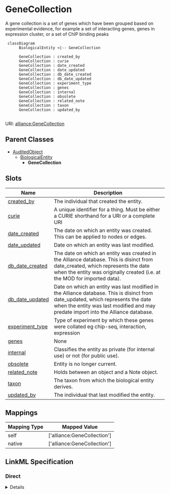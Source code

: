 # GeneCollection

A gene collection is a set of genes which have been grouped based on experimental evidence, for example a set of interacting genes, genes in expression cluster, or a set of ChIP binding peaks


```mermaid
 classDiagram
      BiologicalEntity <|-- GeneCollection
      
      GeneCollection : created_by
      GeneCollection : curie
      GeneCollection : date_created
      GeneCollection : date_updated
      GeneCollection : db_date_created
      GeneCollection : db_date_updated
      GeneCollection : experiment_type
      GeneCollection : genes
      GeneCollection : internal
      GeneCollection : obsolete
      GeneCollection : related_note
      GeneCollection : taxon
      GeneCollection : updated_by
      

```



URI: [alliance:GeneCollection](http://alliancegenome.org/GeneCollection)


## Parent Classes

* [AuditedObject](AuditedObject.md)
    * [BiologicalEntity](BiologicalEntity.md)
        * **GeneCollection**




<!-- no inheritance hierarchy -->


## Slots

| Name | Description  |
| ---  | ---  |
| [created_by](created_by.md) | The individual that created the entity. |
| [curie](curie.md) | A unique identifier for a thing. Must be either a CURIE shorthand for a URI or a complete URI |
| [date_created](date_created.md) | The date on which an entity was created. This can be applied to nodes or edges. |
| [date_updated](date_updated.md) | Date on which an entity was last modified. |
| [db_date_created](db_date_created.md) | The date on which an entity was created in the Alliance database.  This is disinct from date_created, which represents the date when the entity was originally created (i.e. at the MOD for imported data). |
| [db_date_updated](db_date_updated.md) | Date on which an entity was last modified in the Alliance database.  This is disinct from date_updated, which represents the date when the entity was last modified and may predate import into the Alliance database. |
| [experiment_type](experiment_type.md) | Type of experiment by which these genes were collated eg chip-seq, interaction, expression |
| [genes](genes.md) | None |
| [internal](internal.md) | Classifies the entity as private (for internal use) or not (for public use). |
| [obsolete](obsolete.md) | Entity is no longer current. |
| [related_note](related_note.md) | Holds between an object and a Note object. |
| [taxon](taxon.md) | The taxon from which the biological entity derives. |
| [updated_by](updated_by.md) | The individual that last modified the entity. |


## Mappings

| Mapping Type | Mapped Value |
| ---  | ---  |
| self | ['alliance:GeneCollection'] |
| native | ['alliance:GeneCollection'] |




## LinkML Specification

<!-- TODO: investigate https://stackoverflow.com/questions/37606292/how-to-create-tabbed-code-blocks-in-mkdocs-or-sphinx -->

### Direct

<details>
```yaml
name: GeneCollection
description: A gene collection is a set of genes which have been grouped based on
  experimental evidence, for example a set of interacting genes, genes in expression
  cluster, or a set of ChIP binding peaks
from_schema: https://github.com/alliance-genome/agr_curation_schema/biologicalEntitySet.yaml
is_a: BiologicalEntity
slots:
- genes
- related_note
- experiment_type

```
</details>

### Induced

<details>
```yaml
name: GeneCollection
description: A gene collection is a set of genes which have been grouped based on
  experimental evidence, for example a set of interacting genes, genes in expression
  cluster, or a set of ChIP binding peaks
from_schema: https://github.com/alliance-genome/agr_curation_schema/biologicalEntitySet.yaml
is_a: BiologicalEntity
attributes:
  genes:
    name: genes
    from_schema: https://github.com/alliance-genome/agr_curation_schema/biologicalEntitySet.yaml
    multivalued: true
    alias: genes
    owner: GeneCollection
    domain_of:
    - GeneCluster
    - GeneCollection
    - GeneNomenclatureSet
    - Operon
    - UniGeneSet
    - FunctionalGeneSet
    range: Gene
  related_note:
    name: related_note
    description: Holds between an object and a Note object.
    notes:
    - Singular version of related_notes
    from_schema: https://github.com/alliance-genome/agr_curation_schema/core.yaml
    multivalued: false
    alias: related_note
    owner: GeneCollection
    domain_of:
    - AlleleNoteSlotAnnotation
    - AlleleGenomicEntityAssociation
    - GeneCluster
    - GeneCollection
    - GeneNomenclatureSet
    - Operon
    range: Note
  experiment_type:
    name: experiment_type
    description: Type of experiment by which these genes were collated eg chip-seq,
      interaction, expression
    from_schema: https://github.com/alliance-genome/agr_curation_schema/biologicalEntitySet.yaml
    domain: GeneCollection
    multivalued: true
    alias: experiment_type
    owner: GeneCollection
    domain_of:
    - GeneCollection
    range: string
    required: false
  curie:
    name: curie
    description: A unique identifier for a thing. Must be either a CURIE shorthand
      for a URI or a complete URI
    from_schema: https://github.com/alliance-genome/agr_curation_schema/core.yaml
    multivalued: false
    identifier: true
    alias: curie
    owner: GeneCollection
    domain_of:
    - OntologyTerm
    - PhenotypeAnnotation
    - DiseaseAnnotation
    - BiologicalEntity
    - BiologicalEntityDTO
    - Chromosome
    - Assembly
    - Identifier
    - Figure
    - Image
    - Laboratory
    - InformationContentEntity
    - Reference
    - Resource
    - ModCorpusAssociation
    - GeneInteraction
    - ExpressionExperiment
    - GeneNomenclatureSet
    range: uriorcurie
    required: true
  taxon:
    name: taxon
    description: The taxon from which the biological entity derives.
    from_schema: https://github.com/alliance-genome/agr_curation_schema/core.yaml
    multivalued: false
    alias: taxon
    owner: GeneCollection
    domain_of:
    - BiologicalEntity
    range: NCBITaxonTerm
    required: true
  created_by:
    name: created_by
    description: The individual that created the entity.
    from_schema: https://github.com/alliance-genome/agr_curation_schema/core.yaml
    domain: AuditedObject
    multivalued: false
    alias: created_by
    owner: GeneCollection
    domain_of:
    - AuditedObject
    range: Person
  date_created:
    name: date_created
    description: The date on which an entity was created. This can be applied to nodes
      or edges.
    from_schema: https://github.com/alliance-genome/agr_curation_schema/core.yaml
    aliases:
    - creation_date
    exact_mappings:
    - dct:createdOn
    - WIKIDATA_PROPERTY:P577
    alias: date_created
    owner: GeneCollection
    domain_of:
    - AuditedObject
    - AuditedObjectDTO
    range: datetime
  updated_by:
    name: updated_by
    description: The individual that last modified the entity.
    from_schema: https://github.com/alliance-genome/agr_curation_schema/core.yaml
    domain: AuditedObject
    multivalued: false
    alias: updated_by
    owner: GeneCollection
    domain_of:
    - AuditedObject
    range: Person
  date_updated:
    name: date_updated
    description: Date on which an entity was last modified.
    from_schema: https://github.com/alliance-genome/agr_curation_schema/core.yaml
    aliases:
    - date_last_modified
    alias: date_updated
    owner: GeneCollection
    domain_of:
    - AuditedObject
    - AuditedObjectDTO
    range: datetime
  db_date_created:
    name: db_date_created
    description: The date on which an entity was created in the Alliance database.  This
      is disinct from date_created, which represents the date when the entity was
      originally created (i.e. at the MOD for imported data).
    from_schema: https://github.com/alliance-genome/agr_curation_schema/core.yaml
    alias: db_date_created
    owner: GeneCollection
    domain_of:
    - AuditedObject
    - AuditedObjectDTO
    range: datetime
  db_date_updated:
    name: db_date_updated
    description: Date on which an entity was last modified in the Alliance database.  This
      is disinct from date_updated, which represents the date when the entity was
      last modified and may predate import into the Alliance database.
    from_schema: https://github.com/alliance-genome/agr_curation_schema/core.yaml
    alias: db_date_updated
    owner: GeneCollection
    domain_of:
    - AuditedObject
    - AuditedObjectDTO
    range: datetime
  internal:
    name: internal
    description: Classifies the entity as private (for internal use) or not (for public
      use).
    notes:
    - Default value is true.
    from_schema: https://github.com/alliance-genome/agr_curation_schema/core.yaml
    alias: internal
    owner: GeneCollection
    domain_of:
    - AuditedObject
    - AuditedObjectDTO
    range: boolean
    required: true
  obsolete:
    name: obsolete
    description: Entity is no longer current.
    notes:
    - Obsolete entities are preserved in the database for posterity but should not
      be publicly displayed.
    from_schema: https://github.com/alliance-genome/agr_curation_schema/core.yaml
    alias: obsolete
    owner: GeneCollection
    domain_of:
    - AuditedObject
    - AuditedObjectDTO
    range: boolean

```
</details>